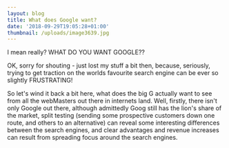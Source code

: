 ```yaml
---
layout: blog
title: What does Google want?
date: '2018-09-29T19:05:28+01:00'
thumbnail: /uploads/image3639.jpg
---
```

I mean really?  WHAT DO YOU WANT GOOGLE??  

OK, sorry for shouting - just lost my stuff a bit then, because, seriously, trying to get traction on the worlds favourite search engine can be ever so slightly FRUSTRATING! 

So let's wind it back a bit here, what does the big G actually want to see from all the webMasters out there in internets land. Well, firstly, there isn't only Google out there, although admittedly Goog still has the lion's share of the market, split testing (sending some prospective customers down one route, and others to an alternative) can reveal some interesting differences between the search engines, and clear advantages and revenue increases can result from spreading focus around the search engines.
